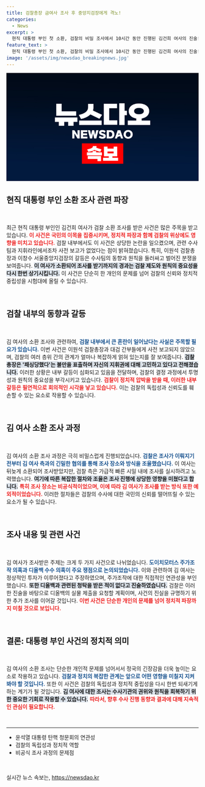 ```yaml
---
title: 검찰총장 금여사 조사 후 중앙지검장에게 격노!
categories:
  - News
excerpt: >
  현직 대통령 부인 첫 소환, 검찰의 비밀 조사에서 10시간 동안 진행된 김건희 여사의 진술! 검찰 내부의 갈등과 논란이 커지는 가운데, 사건의 전개는 어떻게 될까? 클릭하여 그 배경을 확인해보세요!
feature_text: >
  현직 대통령 부인 첫 소환, 검찰의 비밀 조사에서 10시간 동안 진행된 김건희 여사의 진술! 검찰 내부의 갈등과 논란이 커지는 가운데, 사건의 전개는 어떻게 될까? 클릭하여 그 배경을 확인해보세요!
image: '/assets/img/newsdao_breakingnews.jpg'
---
```


<p><img src="/assets/img/newsdao_breakingnews.jpg" alt="bookingtag 속보" /></p>

<h2 data-ke-size="size26">현직 대통령 부인 소환 조사 관련 파장</h2>

<p data-ke-size="size16">&nbsp;</p>

<p data-ke-size="size16">최근 현직 대통령 부인인 김건희 여사가 검찰 소환 조사를 받은 사건은 많은 주목을 받고 있습니다. <b><span style="color: #ee2323;">이 사건은 국민의 이목을 집중시키며, 정치적 파장과 함께 검찰의 위상에도 영향을 미치고 있습니다.</span></b> 검찰 내부에서도 이 사건은 상당한 논란을 일으켰으며, 관련 수사팀과 지휘라인에서조차 사전 보고가 없었다는 점이 밝혀졌습니다. 특히, 이원석 검찰총장과 이창수 서울중앙지검장의 갈등은 수사팀의 동향과 원칙을 둘러싸고 벌어진 분쟁을 보여줍니다. <b><span style="background-color: #21538527;">이 여사가 소환되어 조사를 받기까지의 경과는 검찰 제도와 원칙의 중요성을 다시 한번 상기시킵니다.</span></b> 이 사건은 단순히 한 개인의 문제를 넘어 검찰의 신뢰와 정치적 중립성을 시험대에 올릴 수 있습니다. </p>

<p data-ke-size="size16">&nbsp;</p>

<h2 data-ke-size="size26">검찰 내부의 동향과 갈등</h2>

<p data-ke-size="size16">&nbsp;</p>

<p data-ke-size="size16">김 여사의 소환 조사와 관련하여, <b><span style="color: #1a5490;">검찰 내부에서 큰 혼란이 일어났다는 사실은 주목할 필요가 있습니다.</span></b> 이번 사건은 이원석 검찰총장과 대검 간부들에게 사전 보고되지 않았으며, 검찰의 여러 층위 간의 관계가 얼마나 복잡하게 얽혀 있는지를 잘 보여줍니다. <b><span style="background-color: #21538527;">검찰총장은 '패싱당했다'는 불만을 표출하며 자신의 지휘권에 대해 고민하고 있다고 전해졌습니다.</span></b> 이러한 상황은 내부 갈등이 심화되고 있음을 전달하며, 검찰의 결정 과정에서 투명성과 원칙의 중요성을 부각시키고 있습니다. <b><span style="color: #ee2323;">검찰이 정치적 압박을 받을 때, 이러한 내부 갈등은 필연적으로 회의적인 시각을 낳고 있습니다.</span></b> 이는 검찰의 독립성과 신뢰도를 훼손할 수 있는 요소로 작용할 수 있습니다. </p>

<p data-ke-size="size16">&nbsp;</p>

<h2 data-ke-size="size26">김 여사 소환 조사 과정</h2>

<p data-ke-size="size16">&nbsp;</p>

<p data-ke-size="size16">김 여사의 소환 조사 과정은 극히 비밀스럽게 진행되었습니다. <b><span style="color: #1a5490;">검찰은 조사가 이뤄지기 전부터 김 여사 측과의 긴밀한 협의를 통해 조사 장소와 방식을 조율했습니다.</span></b> 이 여사는 뒤늦게 소환되어 조사받았지만, 검찰 측은 가급적 빠른 시일 내에 조사를 실시하려고 노력했습니다. <b><span style="background-color: #21538527;">여기에 따른 복잡한 절차와 조율은 조사 진행에 상당한 영향을 미쳤다고 합니다.</span></b> <b><span style="color: #ee2323;">특히 조사 장소는 비공식적이었으며, 이에 따라 김 여사가 조사를 받는 방식 또한 예외적이었습니다.</span></b> 이러한 절차들은 검찰의 수사에 대한 국민의 신뢰를 떨어뜨릴 수 있는 요소가 될 수 있습니다.</p>

<p data-ke-size="size16">&nbsp;</p>

<h2 data-ke-size="size26">조사 내용 및 관련 사건</h2>

<p data-ke-size="size16">&nbsp;</p>

<p data-ke-size="size16">김 여사가 조사받은 주제는 크게 두 가지 사건으로 나뉘었습니다. <b><span style="color: #1a5490;">도이치모터스 주가조작 의혹과 디올백 수수 의혹이 주요 쟁점으로 논의되었습니다.</span></b> 이와 관련하여 김 여사는 정상적인 투자가 이루어졌다고 주장하였으며, 주가조작에 대한 직접적인 연관성을 부인했습니다. <b><span style="background-color: #21538527;">또한 디올백과 관련된 청탁을 받은 적이 없다고 진술하였습니다.</span></b> 검찰은 이러한 진술을 바탕으로 디올백의 실물 제출을 요청할 계획이며, 사건의 진실을 규명하기 위한 추가 조사를 이어갈 것입니다. <b><span style="color: #ee2323;">이번 사건은 단순한 개인의 문제를 넘어 정치적 파장까지 미칠 것으로 보입니다.</span></b></p>

<p data-ke-size="size16">&nbsp;</p>

<h2 data-ke-size="size26">결론: 대통령 부인 사건의 정치적 의미</h2>

<p data-ke-size="size16">&nbsp;</p>

<p data-ke-size="size16">김 여사의 소환 조사는 단순한 개인적 문제를 넘어서서 정국의 긴장감을 더욱 높이는 요소로 작용하고 있습니다. <b><span style="color: #1a5490;">검찰과 정치의 복잡한 관계는 앞으로 어떤 영향을 미칠지 지켜봐야 할 것입니다.</span></b> 또한 이 사건은 검찰의 독립성과 정치적 중립성을 다시 한번 되새기게 하는 계기가 될 것입니다. <b><span style="background-color: #21538527;">김 여사에 대한 조사는 수사기관의 권위와 원칙을 회복하기 위한 중요한 기회로 작용할 수 있습니다.</span></b> <b><span style="color: #ee2323;">따라서, 향후 수사 진행 동향과 결과에 대해 지속적인 관심이 필요합니다.</span></b></p>

<p data-ke-size="size16">&nbsp;</p>

<hr style="height: 1px; border: 0; background: #111;"/>

<ul>
  <li>윤석열 대통령 탄핵 청문회의 연관성</li>
  <li>검찰의 독립성과 정치적 역할</li>
  <li>비공식 조사 과정의 문제점</li>
</ul>

<p data-ke-size="size16">&nbsp;</p>
실시간 뉴스 속보는, <a href="https://newsdao.kr" rel="dofollow">https://newsdao.kr</a>


